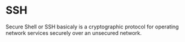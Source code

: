 # SSH

Secure Shell or SSH basicaly is a cryptographic protocol for operating network services securely over an unsecured network.
